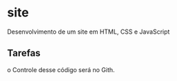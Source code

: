 # site
Desenvolvimento de um site em HTML, CSS e JavaScript

## Tarefas
o Controle desse código será no Gith.